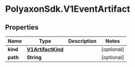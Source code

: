 # PolyaxonSdk.V1EventArtifact

## Properties

Name | Type | Description | Notes
------------ | ------------- | ------------- | -------------
**kind** | [**V1ArtifactKind**](V1ArtifactKind.md) |  | [optional] 
**path** | **String** |  | [optional] 


